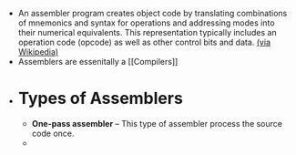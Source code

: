 - An assembler program creates object code by translating combinations of mnemonics and syntax for operations and addressing modes into their numerical equivalents.  This representation typically includes an operation code (opcode) as well as other control bits and data. [(via Wikipedia)](https://en.wikipedia.org/wiki/Assembly_language#Assembler)
- Assemblers are essenitally a [[Compilers]]
- # Types of Assemblers
	- **One-pass assembler** – This type of assembler process the source code once.
	-